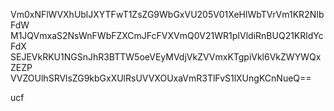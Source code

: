 Vm0xNFlWVXhUblJXYTFwT1ZsZG9WbGxVU205V01XeHlWbTVrVm1KR2NIbFdW
M1JQVmxaS2NsWnFWbFZXCmJFcFVXVmQ0V21WR1pIVldiRnBUQ21KRldYcFdX
SEJEVkRKU1NGSnJhR3BTTW5oeVEyMVdjVkZVVmxKTgpiVkl6VkZWYWQxZEZP
VVZOUlhSRVlsZG9kbGxXUlRsUVVXOUxaVmR3TlFvS1lXUngKCnNueQ==

ucf